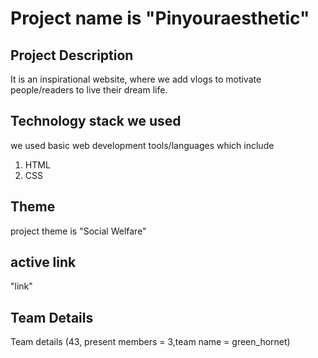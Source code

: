 # Project name is "Pinyouraesthetic"
## Project Description
It is an inspirational website, where we add vlogs to motivate people/readers to live their dream life.
## Technology stack we used
we used basic web development tools/languages which include 
1. HTML
2. CSS
## Theme
project theme is "Social Welfare"
## active link
"link"
## Team Details
Team details (43, present members = 3,team name = green_hornet)
